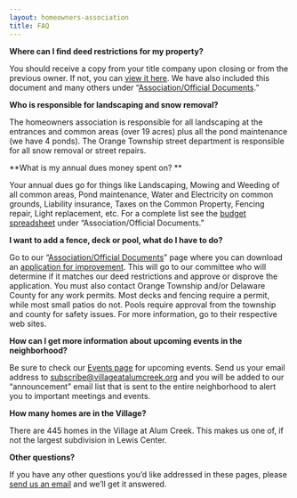 ```yaml
---
layout: homeowners-association
title: FAQ
---
```


**Where can I find deed restrictions for my property?**

You should receive a copy from your title company upon closing or from the
previous owner.  If not, you can [view it here][44].  We have also included
this document and many others under “[Association/Official Documents][45].”

**Who is responsible for landscaping and snow removal?**

The homeowners association is responsible for all landscaping at the entrances
and common areas (over 19 acres) plus all the pond maintenance (we have 4
ponds).  The Orange Township street department is responsible for all snow
removal or street repairs.

**What is my annual dues money spent on? **

Your annual dues go for things like Landscaping, Mowing and Weeding of all
common areas, Pond maintenance, Water and Electricity on common grounds,
Liability insurance, Taxes on the Common Property, Fencing repair, Light
replacement, etc.  For a complete list see the [budget spreadsheet][46] under
“Association/Official Documents.”

**I want to add a fence, deck or pool, what do I have to do?**

Go to our “[Association/Official Documents][45]” page where you can download
an [application for improvement][47].  This will go to our committee who will
determine if it matches our deed restrictions and approve or disprove the
application.  You must also contact Orange Township and/or Delaware County for
any work permits.  Most decks and fencing require a permit, while most small
patios do not.  Pools require approval from the township and county for safety
issues.  For more information, go to their respective web sites.

**How can I get more information about upcoming events in the neighborhood?** 

Be sure to check our [Events page][48] for upcoming events.  Send us your
email address to [subscribe@villageatalumcreek.org][49] and you will be added
to our “announcement” email list that is sent to the entire neighborhood to
alert you to important meetings and events.

**How many homes are in the Village?**

There are 445 homes in the Village at Alum Creek.  This makes us one of, if
not the largest subdivision in Lewis Center.

**Other questions?**

If you have any other questions you’d like addressed in these pages, please
[send us an email][50] and we’ll get it answered.

   [44]: /villageatalumcreek.org/uploads/warranty_deed_of_restrictions.pdf
   [45]: /pages/homeowners-association/official-documents.html
   [46]: /pages/homeowners-association/budget.html
   [47]: /villageatalumcreek.org/uploads/VAC%20improvement%20app.doc
   [48]: /pages/events/index.html
   [49]: mailto:subscribe@villageatalumcreek.org
   [50]: mailto:vachoa@villageatalumcreek.org

